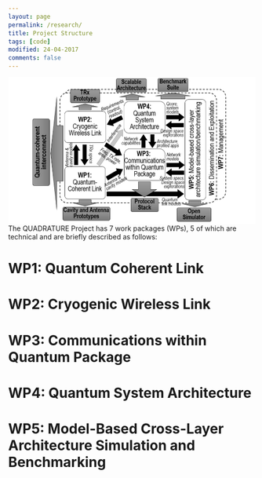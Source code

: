 ```yaml
---
layout: page
permalink: /research/
title: Project Structure
tags: [code]
modified: 24-04-2017
comments: false
---
```



<img align="right" width="600" height="300" src= "images/‎Quadrature_pert_chart.‎001.png"/>
 
<br/>
<br/>

The QUADRATURE Project has 7 work packages (WPs), 5 of which are technical and are briefly described as follows:

# WP1: Quantum Coherent Link
# WP2: Cryogenic Wireless Link
# WP3: Communications within Quantum Package
# WP4: Quantum System Architecture
# WP5: Model-Based Cross-Layer Architecture Simulation and Benchmarking


















